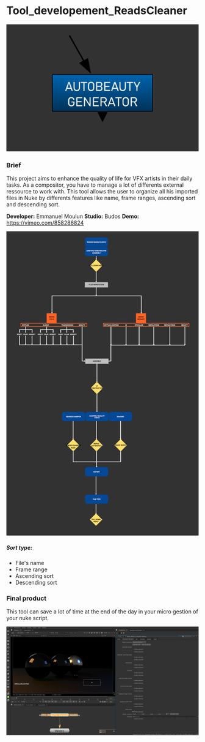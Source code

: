 # Tool_developement_ReadsCleaner

![Image](https://github.com/lostbyt/Tool_development_AutoBeauty/blob/main/capture01.PNG)



### Brief
This project aims to enhance the quality of life for VFX artists in their daily tasks.
As a compositor, you have to manage a lot of differents external ressource to work with. This tool allows the user
to organize all his imported files in Nuke by differents features like name, frame ranges, ascending sort and descending sort.

**Developer:** Emmanuel Moulun
**Studio:** Budos
**Demo:** https://vimeo.com/858286824

![Image](https://github.com/lostbyt/Tool_development_AutoBeauty/blob/main/mindMap.jpg)


##### Sort type:
* File's name
* Frame range
* Ascending sort
* Descending sort

### Final product
This tool can save a lot of time at the end of the day in your micro gestion of your nuke script.

![Image](https://github.com/lostbyt/Tool_development_AutoBeauty/blob/main/autoBeauty_denoise.jpg)

